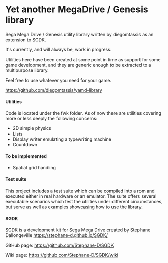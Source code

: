 # Yet another MegaDrive / Genesis library


Sega Mega Drive / Genesis utility library written by diegomtassis as an extension to SGDK.

It's currently, and will always be, work in progress.

Utilities here have been created at some point in time as support for some game development, and they are generic enough to be extracted to a multipurpose library.

Feel free to use whatever you need for your game.

https://github.com/diegomtassis/yamd-library


#### Utilities

Code is located under the fwk folder. As of now there are utilities covering more or less deeply the following concerns:
* 2D simple physics
* Lists
* Display writer emulating a typewriting machine
* Countdown


#### To be implemented
* Spatial grid handling


#### Test suite

This project includes a test suite which can be compiled into a rom and executed either in real hardware or an emulator. The suite offers several executable scenarios which test the utilities under different circumstances, but serve as well as examples showcasing how to use the library.


#### SGDK

SGDK is a development kit for Sega Mega Drive created by Stephane Dallongeville
https://stephane-d.github.io/SGDK/

GitHub page: https://github.com/Stephane-D/SGDK

Wiki page: https://github.com/Stephane-D/SGDK/wiki

